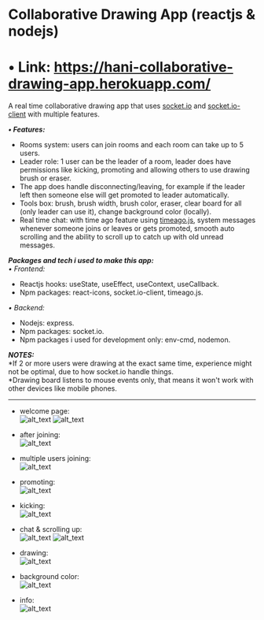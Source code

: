 # Collaborative Drawing App (reactjs & nodejs)   

# • Link: https://hani-collaborative-drawing-app.herokuapp.com/   

A real time collaborative drawing app that uses [socket.io](https://www.npmjs.com/package/socket.io) and [socket.io-client](https://www.npmjs.com/package/socket.io-client) with multiple features.

***• Features:*** 
- Rooms system: users can join rooms and each room can take up to 5 users.   
- Leader role: 1 user can be the leader of a room, leader does have permissions like kicking, promoting and allowing others to use drawing brush or eraser.   
- The app does handle disconnecting/leaving, for example if the leader left then someone else will get promoted to leader automatically.   
- Tools box: brush, brush width, brush color, eraser, clear board for all (only leader can use it), change background color (locally).
- Real time chat: with time ago feature using [timeago.js](https://www.npmjs.com/package/timeago.js), system messages whenever someone joins or leaves or gets promoted, smooth auto scrolling and the ability to scroll up to catch up with old unread messages.

***Packages and tech i used to make this app:***   
*• Frontend:*   
- Reactjs hooks: useState, useEffect, useContext, useCallback.   
- Npm packages: react-icons, socket.io-client, timeago.js.

*• Backend:*   
- Nodejs: express.   
- Npm packages: socket.io.   
- Npm packages i used for development only:  env-cmd, nodemon.   
   

***NOTES:***   
*If 2 or more users were drawing at the exact same time, experience might not be optimal, due to how socket.io handle things.   
*Drawing board listens to mouse events only, that means it won't work with other devices like mobile phones.

---

- welcome page:    
![alt_text](https://raw.githubusercontent.com/Hani-ALHamad/react-node-collaborative-drawing-app/main/welcome.jpg)
![alt_text](https://raw.githubusercontent.com/Hani-ALHamad/react-node-collaborative-drawing-app/main/welcome1.jpg)

- after joining:   
![alt_text](https://raw.githubusercontent.com/Hani-ALHamad/react-node-collaborative-drawing-app/main/joined.jpg)
- multiple users joining:     
![alt_text](https://raw.githubusercontent.com/Hani-ALHamad/react-node-collaborative-drawing-app/main/users.jpg)
- promoting:    
![alt_text](https://raw.githubusercontent.com/Hani-ALHamad/react-node-collaborative-drawing-app/main/promotion.jpg)
- kicking:   
![alt_text](https://raw.githubusercontent.com/Hani-ALHamad/react-node-collaborative-drawing-app/main/kicking.jpg)
- chat & scrolling up:   
![alt_text](https://github.com/Hani-ALHamad/react-node-collaborative-drawing-app/blob/main/chat1.jpg)
![alt_text](https://github.com/Hani-ALHamad/react-node-collaborative-drawing-app/blob/main/chat2.jpg)
- drawing:   
![alt_text](https://raw.githubusercontent.com/Hani-ALHamad/react-node-collaborative-drawing-app/main/drawing.jpg)
- background color:   
![alt_text](https://raw.githubusercontent.com/Hani-ALHamad/react-node-collaborative-drawing-app/main/color1.jpg)
- info:   
![alt_text](https://raw.githubusercontent.com/Hani-ALHamad/react-node-collaborative-drawing-app/main/info.jpg)
